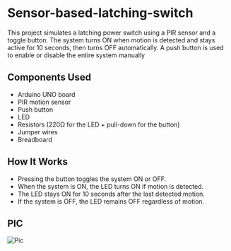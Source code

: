 # Sensor-based-latching-switch
This project simulates a latching power switch using a PIR sensor and a toggle button. The system turns ON when motion is detected and stays active for 10 seconds, then turns OFF automatically. A push button is used to enable or disable the entire system manually

## Components Used
- Arduino UNO board  
- PIR motion sensor  
- Push button  
- LED  
- Resistors (220Ω for the LED + pull-down for the button)  
- Jumper wires  
- Breadboard  

## How It Works
- Pressing the button toggles the system ON or OFF.
- When the system is ON, the LED turns ON if motion is detected.
- The LED stays ON for 10 seconds after the last detected motion.
- If the system is OFF, the LED remains OFF regardless of motion.

## PIC
![Pic](https://github.com/user-attachments/assets/8415939a-b5c3-4f2f-886b-7fdacc60e521)
